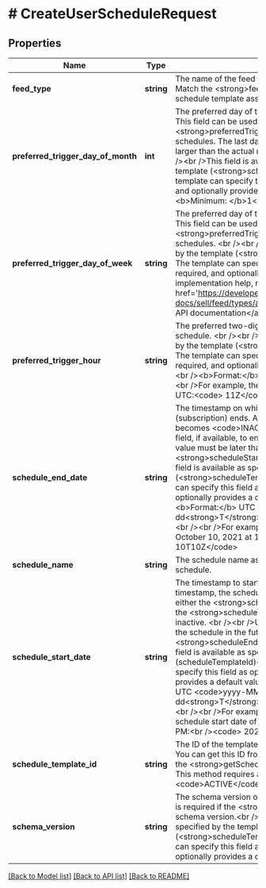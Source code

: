 # # CreateUserScheduleRequest

## Properties

Name | Type | Description | Notes
------------ | ------------- | ------------- | -------------
**feed_type** | **string** | The name of the feed type for the created schedule. Match the &lt;strong&gt;feed_type&lt;/strong&gt; from the schedule template associated with this schedule. | [optional]
**preferred_trigger_day_of_month** | **int** | The preferred day of the month to trigger the schedule. This field can be used with &lt;strong&gt;preferredTriggerHour&lt;/strong&gt; for monthly schedules. The last day of the month is used for numbers larger than the actual number of days in the month. &lt;br /&gt;&lt;br /&gt;This field is available as specified by the template (&lt;strong&gt;scheduleTemplateId&lt;/strong&gt;). The template can specify this field as optional or required, and optionally provides a default value.&lt;br /&gt;&lt;br /&gt;&lt;b&gt;Minimum: &lt;/b&gt;1&lt;br /&gt;&lt;br /&gt;&lt;b&gt;Maximum: &lt;/b&gt;31 | [optional]
**preferred_trigger_day_of_week** | **string** | The preferred day of the week to trigger the schedule. This field can be used with &lt;strong&gt;preferredTriggerHour&lt;/strong&gt; for weekly schedules. &lt;br /&gt;&lt;br /&gt;This field is available as specified by the template (&lt;strong&gt;scheduleTemplateId&lt;/strong&gt;). The template can specify this field as optional or required, and optionally provides a default value. For implementation help, refer to &lt;a href&#x3D;&#39;https://developer.ebay.com/api-docs/sell/feed/types/api:DayOfWeekEnum&#39;&gt;eBay API documentation&lt;/a&gt; | [optional]
**preferred_trigger_hour** | **string** | The preferred two-digit hour of the day to trigger the schedule. &lt;br /&gt;&lt;br /&gt;This field is available as specified by the template (&lt;strong&gt;scheduleTemplateId&lt;/strong&gt;). The template can specify this field as optional or required, and optionally provides a default value.&lt;br /&gt;&lt;br /&gt;&lt;b&gt;Format:&lt;/b&gt; UTC &lt;code&gt;hhZ&lt;/code&gt;&lt;br /&gt;&lt;br /&gt;For example, the following represents 11:00 am UTC:&lt;code&gt; 11Z&lt;/code&gt; | [optional]
**schedule_end_date** | **string** | The timestamp on which the report generation (subscription) ends. After this date, the schedule status becomes &lt;code&gt;INACTIVE&lt;/code&gt;. &lt;br /&gt;&lt;br /&gt;Use this field, if available, to end the schedule in the future. This value must be later than &lt;strong&gt;scheduleStartDate&lt;/strong&gt; (if supplied). This field is available as specified by the template (&lt;strong&gt;scheduleTemplateId&lt;/strong&gt;). The template can specify this field as optional or required, and optionally provides a default value.&lt;br /&gt;&lt;br /&gt;&lt;b&gt;Format:&lt;/b&gt; UTC &lt;code&gt;yyyy-MM-dd&lt;strong&gt;T&lt;/strong&gt;HH&lt;strong&gt;Z&lt;/strong&gt;&lt;/code&gt;&lt;br /&gt;&lt;br /&gt;For example, the following represents UTC October 10, 2021 at 10:00 AM:&lt;br /&gt;&lt;code&gt;2021-10-10T10Z&lt;/code&gt; | [optional]
**schedule_name** | **string** | The schedule name assigned by the user for the created schedule. | [optional]
**schedule_start_date** | **string** | The timestamp to start generating the report. After this timestamp, the schedule status becomes active until either the &lt;strong&gt;scheduleEndDate&lt;/strong&gt; occurs or the &lt;strong&gt;scheduleTemplateId&lt;/strong&gt; becomes inactive. &lt;br /&gt;&lt;br /&gt;Use this field, if available, to start the schedule in the future but before the &lt;strong&gt;scheduleEndDate&lt;/strong&gt; (if supplied). This field is available as specified by the template &lt;strong&gt;(scheduleTemplateId)&lt;/strong&gt;.  The template can specify this field as optional or required, and optionally provides a default value.&lt;br /&gt;&lt;br /&gt;&lt;b&gt;Format:&lt;/b&gt; UTC &lt;code&gt;yyyy-MM-dd&lt;strong&gt;T&lt;/strong&gt;HH&lt;strong&gt;Z&lt;/strong&gt;&lt;/code&gt;&lt;br /&gt;&lt;br /&gt;For example, the following represents a schedule start date of UTC October 01, 2020 at 12:00 PM:&lt;br /&gt;&lt;code&gt; 2020-01-01T12Z&lt;/code&gt; | [optional]
**schedule_template_id** | **string** | The ID of the template associated with the schedule ID. You can get this ID from the documentation or by calling the &lt;strong&gt;getScheduleTemplates&lt;/strong&gt; method. This method requires a schedule template ID that is &lt;code&gt;ACTIVE&lt;/code&gt;. | [optional]
**schema_version** | **string** | The schema version of the schedule feedType. This field is required if the &lt;strong&gt;feedType&lt;/strong&gt; has a schema version.&lt;br /&gt;&lt;br /&gt;This field is available as specified by the template (&lt;strong&gt;scheduleTemplateId&lt;/strong&gt;). The template can specify this field as optional or required, and optionally provides a default value. | [optional]

[[Back to Model list]](../../README.md#models) [[Back to API list]](../../README.md#endpoints) [[Back to README]](../../README.md)
